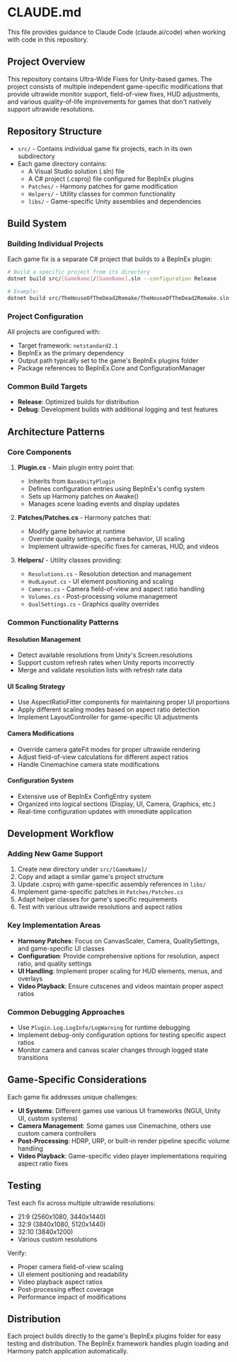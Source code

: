 # CLAUDE.md

This file provides guidance to Claude Code (claude.ai/code) when working with code in this repository.

## Project Overview

This repository contains Ultra-Wide Fixes for Unity-based games. The project consists of multiple independent game-specific modifications that provide ultrawide monitor support, field-of-view fixes, HUD adjustments, and various quality-of-life improvements for games that don't natively support ultrawide resolutions.

## Repository Structure

- `src/` - Contains individual game fix projects, each in its own subdirectory
- Each game directory contains:
  - A Visual Studio solution (.sln) file
  - A C# project (.csproj) file configured for BepInEx plugins
  - `Patches/` - Harmony patches for game modification
  - `Helpers/` - Utility classes for common functionality
  - `libs/` - Game-specific Unity assemblies and dependencies

## Build System

### Building Individual Projects

Each game fix is a separate C# project that builds to a BepInEx plugin:

```bash
# Build a specific project from its directory
dotnet build src/[GameName]/[GameName].sln --configuration Release

# Example:
dotnet build src/TheHouseOfTheDead2Remake/TheHouseOfTheDead2Remake.sln --configuration Release
```

### Project Configuration

All projects are configured with:
- Target framework: `netstandard2.1`
- BepInEx as the primary dependency
- Output path typically set to the game's BepInEx plugins folder
- Package references to BepInEx.Core and ConfigurationManager

### Common Build Targets

- **Release**: Optimized builds for distribution
- **Debug**: Development builds with additional logging and test features

## Architecture Patterns

### Core Components

1. **Plugin.cs** - Main plugin entry point that:
   - Inherits from `BaseUnityPlugin`
   - Defines configuration entries using BepInEx's config system
   - Sets up Harmony patches on Awake()
   - Manages scene loading events and display updates

2. **Patches/Patches.cs** - Harmony patches that:
   - Modify game behavior at runtime
   - Override quality settings, camera behavior, UI scaling
   - Implement ultrawide-specific fixes for cameras, HUD, and videos

3. **Helpers/** - Utility classes providing:
   - `Resolutions.cs` - Resolution detection and management
   - `HudLayout.cs` - UI element positioning and scaling
   - `Cameras.cs` - Camera field-of-view and aspect ratio handling
   - `Volumes.cs` - Post-processing volume management
   - `QualSettings.cs` - Graphics quality overrides

### Common Functionality Patterns

#### Resolution Management
- Detect available resolutions from Unity's Screen.resolutions
- Support custom refresh rates when Unity reports incorrectly
- Merge and validate resolution lists with refresh rate data

#### UI Scaling Strategy
- Use AspectRatioFitter components for maintaining proper UI proportions
- Apply different scaling modes based on aspect ratio detection
- Implement LayoutController for game-specific UI adjustments

#### Camera Modifications
- Override camera gateFit modes for proper ultrawide rendering
- Adjust field-of-view calculations for different aspect ratios
- Handle Cinemachine camera state modifications

#### Configuration System
- Extensive use of BepInEx ConfigEntry system
- Organized into logical sections (Display, UI, Camera, Graphics, etc.)
- Real-time configuration updates with immediate application

## Development Workflow

### Adding New Game Support

1. Create new directory under `src/[GameName]/`
2. Copy and adapt a similar game's project structure
3. Update .csproj with game-specific assembly references in `libs/`
4. Implement game-specific patches in `Patches/Patches.cs`
5. Adapt helper classes for game's specific requirements
6. Test with various ultrawide resolutions and aspect ratios

### Key Implementation Areas

- **Harmony Patches**: Focus on CanvasScaler, Camera, QualitySettings, and game-specific UI classes
- **Configuration**: Provide comprehensive options for resolution, aspect ratio, and quality settings
- **UI Handling**: Implement proper scaling for HUD elements, menus, and overlays
- **Video Playback**: Ensure cutscenes and videos maintain proper aspect ratios

### Common Debugging Approaches

- Use `Plugin.Log.LogInfo/LogWarning` for runtime debugging
- Implement debug-only configuration options for testing specific aspect ratios
- Monitor camera and canvas scaler changes through logged state transitions

## Game-Specific Considerations

Each game fix addresses unique challenges:

- **UI Systems**: Different games use various UI frameworks (NGUI, Unity UI, custom systems)
- **Camera Management**: Some games use Cinemachine, others use custom camera controllers  
- **Post-Processing**: HDRP, URP, or built-in render pipeline specific volume handling
- **Video Playback**: Game-specific video player implementations requiring aspect ratio fixes

## Testing

Test each fix across multiple ultrawide resolutions:
- 21:9 (2560x1080, 3440x1440)
- 32:9 (3840x1080, 5120x1440) 
- 32:10 (3840x1200)
- Various custom resolutions

Verify:
- Proper camera field-of-view scaling
- UI element positioning and readability
- Video playback aspect ratios
- Post-processing effect coverage
- Performance impact of modifications

## Distribution

Each project builds directly to the game's BepInEx plugins folder for easy testing and distribution. The BepInEx framework handles plugin loading and Harmony patch application automatically.